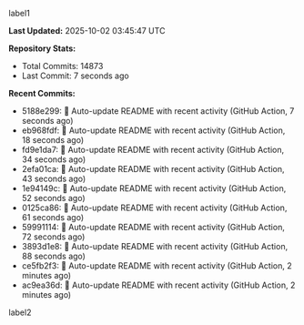 
label1 
<!-- ACTIVITY_START -->
**Last Updated:** 2025-10-02 03:45:47 UTC

**Repository Stats:**
- Total Commits: 14873
- Last Commit: 7 seconds ago

**Recent Commits:**
- 5188e299: 🤖 Auto-update README with recent activity (GitHub Action, 7 seconds ago)
- eb968fdf: 🤖 Auto-update README with recent activity (GitHub Action, 18 seconds ago)
- fd9e1da7: 🤖 Auto-update README with recent activity (GitHub Action, 34 seconds ago)
- 2efa01ca: 🤖 Auto-update README with recent activity (GitHub Action, 43 seconds ago)
- 1e94149c: 🤖 Auto-update README with recent activity (GitHub Action, 52 seconds ago)
- 0125ca86: 🤖 Auto-update README with recent activity (GitHub Action, 61 seconds ago)
- 59991114: 🤖 Auto-update README with recent activity (GitHub Action, 72 seconds ago)
- 3893d1e8: 🤖 Auto-update README with recent activity (GitHub Action, 88 seconds ago)
- ce5fb2f3: 🤖 Auto-update README with recent activity (GitHub Action, 2 minutes ago)
- ac9ea36d: 🤖 Auto-update README with recent activity (GitHub Action, 2 minutes ago)
<!-- ACTIVITY_END -->

label2
